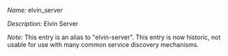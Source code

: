 _Name:_ elvin_server

_Description:_ Elvin Server

_Note:_ This entry is an alias to "elvin-server".
This entry is now historic, not usable for use with many
common service discovery mechanisms.

